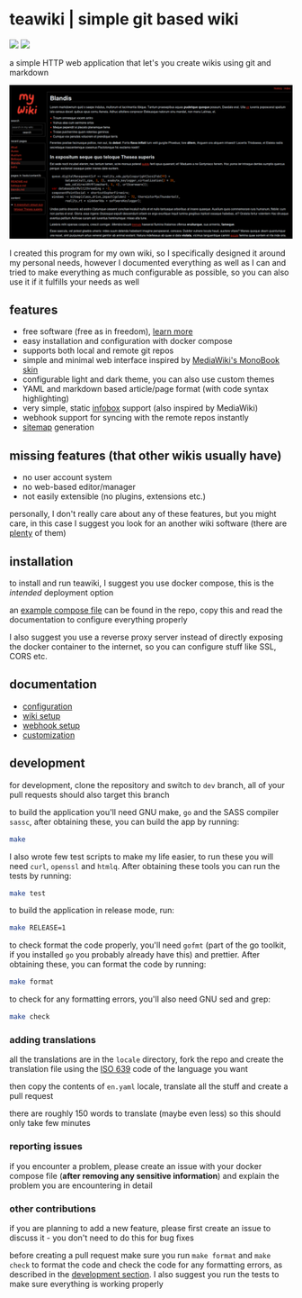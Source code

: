 # teawiki | simple git based wiki

![](https://img.shields.io/github/actions/workflow/status/ngn13/teawiki/test.yml?label=tests)
![](https://img.shields.io/github/actions/workflow/status/ngn13/teawiki/docker.yml?label=build)

a simple HTTP web application that let's you create wikis using git and markdown

![](assets/showcase.png)

I created this program for my own wiki, so I specifically designed it around my
personal needs, however I documented everything as well as I can and tried to
make everything as much configurable as possible, so you can also use it if it
fulfills your needs as well

## features

- free software (free as in freedom),
  [learn more](https://www.gnu.org/philosophy/free-sw.en.html)
- easy installation and configuration with docker compose
- supports both local and remote git repos
- simple and minimal web interface inspired by
  [MediaWiki's MonoBook skin](https://www.mediawiki.org/wiki/Skin:MonoBook)
- configurable light and dark theme, you can also use custom themes
- YAML and markdown based article/page format (with code syntax highlighting)
- very simple, static [infobox](https://en.wikipedia.org/wiki/Infobox) support
  (also inspired by MediaWiki)
- webhook support for syncing with the remote repos instantly
- [sitemap](https://www.sitemaps.org/) generation

## missing features (that other wikis usually have)

- no user account system
- no web-based editor/manager
- not easily extensible (no plugins, extensions etc.)

personally, I don't really care about any of these features, but you might care,
in this case I suggest you look for an another wiki software (there are
[plenty](https://awesome-selfhosted.net/tags/wikis.html) of them)

## installation

to install and run teawiki, I suggest you use docker compose, this is the
_intended_ deployment option

an [example compose file](compose.example.yml) can be found in the repo, copy
this and read the documentation to configure everything properly

I also suggest you use a reverse proxy server instead of directly exposing the
docker container to the internet, so you can configure stuff like SSL, CORS etc.

## documentation

- [configuration](/docs/config.md)
- [wiki setup](/docs/wiki.md)
- [webhook setup](/docs/webhook.md)
- [customization](/docs/custom.md)

## development

for development, clone the repository and switch to `dev` branch, all of your
pull requests should also target this branch

to build the application you'll need GNU make, `go` and the SASS compiler
`sassc`, after obtaining these, you can build the app by running:

```bash
make
```

I also wrote few test scripts to make my life easier, to run these you will need
`curl`, `openssl` and `htmlq`. After obtaining these tools you can run the tests
by running:

```bash
make test
```

to build the application in release mode, run:

```bash
make RELEASE=1
```

to check format the code properly, you'll need `gofmt` (part of the go toolkit,
if you installed `go` you probably already have this) and prettier. After
obtaining these, you can format the code by running:

```bash
make format
```

to check for any formatting errors, you'll also need GNU sed and grep:

```bash
make check
```

### adding translations

all the translations are in the `locale` directory, fork the repo and create the
translation file using the
[ISO 639](https://en.wikipedia.org/wiki/List_of_ISO_639_language_codes) code of
the language you want

then copy the contents of `en.yaml` locale, translate all the stuff and create a
pull request

there are roughly 150 words to translate (maybe even less) so this should only
take few minutes

### reporting issues

if you encounter a problem, please create an issue with your docker compose file
(**after removing any sensitive information**) and explain the problem you are
encountering in detail

### other contributions

if you are planning to add a new feature, please first create an issue to
discuss it - you don't need to do this for bug fixes

before creating a pull request make sure you run `make format` and `make check`
to format the code and check the code for any formatting errors, as described in
the [development section](##development). I also suggest you run the tests to
make sure everything is working properly
